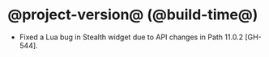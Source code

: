 # @project-version@ (@build-time@)

* Fixed a Lua bug in Stealth widget due to API changes in Path 11.0.2 [GH-544].